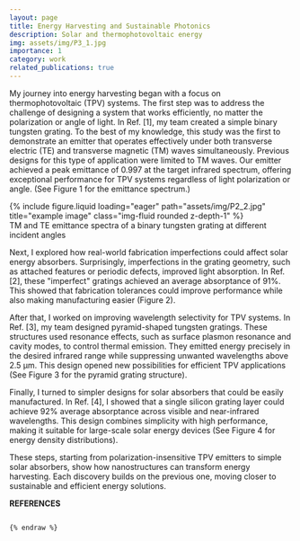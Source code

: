 ```yaml
---
layout: page
title: Energy Harvesting and Sustainable Photonics
description: Solar and thermophotovoltaic energy
img: assets/img/P3_1.jpg
importance: 1
category: work
related_publications: true
---
```


My journey into energy harvesting began with a focus on thermophotovoltaic (TPV) systems. The first step was to address the challenge of designing a system that works efficiently, no matter the polarization or angle of light. In Ref.​ [1], my team created a simple binary tungsten grating. To the best of my knowledge, this study was the first to demonstrate an emitter that operates effectively under both transverse electric (TE) and transverse magnetic (TM) waves simultaneously. Previous designs for this type of application were limited to TM waves. Our emitter achieved a peak emittance of 0.997 at the target infrared spectrum, offering exceptional performance for TPV systems regardless of light polarization or angle. (See Figure 1 for the emittance spectrum.)

<div class="row">
    <div class="col-sm mt-3 mt-md-0">
        {% include figure.liquid loading="eager" path="assets/img/P2_2.jpg" title="example image" class="img-fluid rounded z-depth-1" %}
    </div>
</div>
<div class="caption">
    TM and TE emittance spectra of a binary tungsten grating at different incident angles
</div>

Next, I explored how real-world fabrication imperfections could affect solar energy absorbers. Surprisingly, imperfections in the grating geometry, such as attached features or periodic defects, improved light absorption. In Ref. [2], these "imperfect" gratings achieved an average absorptance of 91%. This showed that fabrication tolerances could improve performance while also making manufacturing easier (Figure 2).

After that, I worked on improving wavelength selectivity for TPV systems. In Ref. [3], my team designed pyramid-shaped tungsten gratings. These structures used resonance effects, such as surface plasmon resonance and cavity modes, to control thermal emission. They emitted energy precisely in the desired infrared range while suppressing unwanted wavelengths above 2.5 µm. This design opened new possibilities for efficient TPV applications (See Figure 3 for the pyramid grating structure).

Finally, I turned to simpler designs for solar absorbers that could be easily manufactured. In Ref. [4], I showed that a single silicon grating layer could achieve 92% average absorptance across visible and near-infrared wavelengths. This design combines simplicity with high performance, making it suitable for large-scale solar energy devices (See Figure 4 for energy density distributions).

These steps, starting from polarization-insensitive TPV emitters to simple solar absorbers, show how nanostructures can transform energy harvesting. Each discovery builds on the previous one, moving closer to sustainable and efficient energy solutions.

<strong> REFERENCES </strong>


```

{% endraw %}

